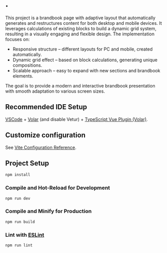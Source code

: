 # .

This project is a brandbook page with adaptive layout that automatically generates and restructures
content for both desktop and mobile devices. It leverages calculations of existing blocks to build a
dynamic grid system, resulting in a visually engaging and flexible design. The implementation
focuses on:

- Responsive structure – different layouts for PC and mobile, created automatically.
- Dynamic grid effect – based on block calculations, generating unique compositions.
- Scalable approach – easy to expand with new sections and brandbook elements.

The goal is to provide a modern and interactive brandbook presentation with smooth adaptation to
various screen sizes.

## Recommended IDE Setup

[VSCode](https://code.visualstudio.com/) +
[Volar](https://marketplace.visualstudio.com/items?itemName=Vue.volar) (and disable Vetur) +
[TypeScript Vue Plugin (Volar)](https://marketplace.visualstudio.com/items?itemName=Vue.vscode-typescript-vue-plugin).

## Customize configuration

See [Vite Configuration Reference](https://vitejs.dev/config/).

## Project Setup

```sh
npm install
```

### Compile and Hot-Reload for Development

```sh
npm run dev
```

### Compile and Minify for Production

```sh
npm run build
```

### Lint with [ESLint](https://eslint.org/)

```sh
npm run lint
```
